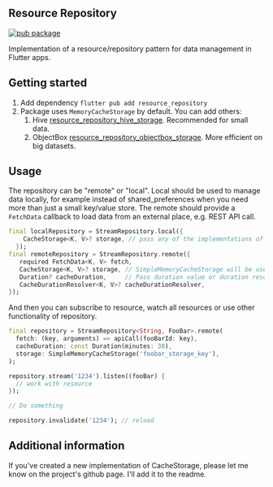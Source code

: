 ## Resource Repository

[![pub package](https://img.shields.io/pub/v/resource_repository.svg)](https://pub.dev/packages/resource_repository)

Implementation of a resource/repository pattern for data management in Flutter apps.

## Getting started

1. Add dependency `flutter pub add resource_repository`
2. Package uses `MemoryCacheStorage` by default. You can add others:
    1. Hive [resource_repository_hive_storage](https://pub.dev/packages/resource_repository_hive_storage). Recommended for small data.
    2. ObjectBox [resource_repository_objectbox_storage](https://pub.dev/packages/resource_repository_objectbox_storage). More efficient on big datasets.

## Usage
The repository can be "remote" or "local". Local should be used to manage data locally,
for example instead of shared_preferences when you need more than just a small key/value store.
The remote should provide a `FetchData` callback to load data from an external place, e.g. REST API call.
```dart
final localRepository = StreamRepository.local({
    CacheStorage<K, V>? storage, // pass any of the implementations of CacheStorage
  });
final remoteRepository = StreamRepository.remote({
   required FetchData<K, V> fetch,
   CacheStorage<K, V>? storage, // SimpleMemoryCacheStorage will be used if null
   Duration? cacheDuration,     // Pass duration value or duration resolver for complex logic.
   CacheDurationResolver<K, V>? cacheDurationResolver,
});
```
And then you can subscribe to resource, watch all resources or use other functionality of repository.
```dart
final repository = StreamRepository<String, FooBar>.remote(
  fetch: (key, arguments) => apiCall(fooBarId: key),
  cacheDuration: const Duration(minutes: 30),
  storage: SimpleMemoryCacheStorage('foobar_storage_key'),
);

repository.stream('1234').listen((fooBar) {
  // work with resource
});

// Do something

repository.invalidate('1234'); // reload
```

## Additional information

If you've created a new implementation of CacheStorage, please let me know on the project's github page. I'll add it to the readme.
